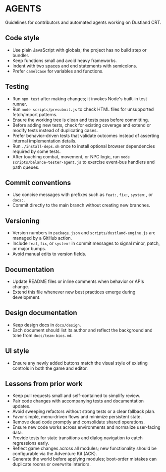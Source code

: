 # AGENTS

Guidelines for contributors and automated agents working on Dustland CRT.

## Code style
- Use plain JavaScript with globals; the project has no build step or bundler.
- Keep functions small and avoid heavy frameworks.
- Indent with two spaces and end statements with semicolons.
- Prefer `camelCase` for variables and functions.

## Testing
- Run `npm test` after making changes; it invokes Node's built-in test runner.
- Run `node scripts/presubmit.js` to check HTML files for unsupported fetch/import patterns.
- Ensure the working tree is clean and tests pass before committing.
- Before adding new tests, check for existing coverage and extend or modify tests instead of duplicating cases.
- Prefer behavior-driven tests that validate outcomes instead of asserting internal implementation details.
- Run `./install-deps.sh` once to install optional browser dependencies required by some tests.
- After touching combat, movement, or NPC logic, run `node scripts/balance-tester-agent.js` to exercise event-bus handlers and path queues.

## Commit conventions
- Use concise messages with prefixes such as `feat:`, `fix:`, `system:`, or `docs:`.
- Commit directly to the main branch without creating new branches.

## Versioning
- Version numbers in `package.json` and `scripts/dustland-engine.js` are managed by a GitHub action.
- Include `feat`, `fix`, or `system!` in commit messages to signal minor, patch, or major bumps.
- Avoid manual edits to version fields.

## Documentation
- Update README files or inline comments when behavior or APIs change.
- Extend this file whenever new best practices emerge during development.

## Design documentation
- Keep design docs in `docs/design`.
- Each document should list its author and reflect the background and tone from `docs/team-bios.md`.

## UI style
- Ensure any newly added buttons match the visual style of existing controls in both the game and editor.

## Lessons from prior work
- Keep pull requests small and self-contained to simplify review.
- Pair code changes with accompanying tests and documentation updates.
- Avoid sweeping refactors without strong tests or a clear fallback plan.
- Favor simple, menu-driven flows and minimize persistent state.
- Remove dead code promptly and consolidate shared operations.
- Ensure new code works across environments and normalize user-facing data.
- Provide tests for state transitions and dialog navigation to catch regressions early.
- Reflect game changes across all modules; new functionality should be configurable via the Adventure Kit (ACK).
- Generate the world before applying modules; boot-order mistakes can duplicate rooms or overwrite interiors.
